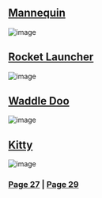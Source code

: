 ## [Mannequin](https://discord.com/channels/512287844258021376/1132040858343059638/1196863824645607484)
![image](https://github.com/SleepDeprivedGaming/voicesoftheprinter/assets/155120018/aa311de1-6d31-4026-99ad-70c70235f990)
## [Rocket Launcher](https://discord.com/channels/512287844258021376/1132040858343059638/1196955361228374047)
![image](https://github.com/SleepDeprivedGaming/voicesoftheprinter/assets/155120018/88ddd2b2-9a09-44b5-903c-b6dd57b6dc76)
## [Waddle Doo](https://discord.com/channels/512287844258021376/1132040858343059638/1196981809725055096)
![image](https://github.com/SleepDeprivedGaming/voicesoftheprinter/assets/155120018/973132ba-5e0f-4183-b511-2407013c32b5)
## [Kitty](https://discord.com/channels/512287844258021376/1132040858343059638/1197002713469292574)
![image](https://github.com/SleepDeprivedGaming/voicesoftheprinter/assets/155120018/d504d5ef-f823-42c8-a093-994def6a99bb)

### [Page 27](https://github.com/madrod228/voicesoftheprinter/blob/main/Page%2027.md)  | [Page 29](https://github.com/madrod228/voicesoftheprinter/blob/main/Page%2029.md)
